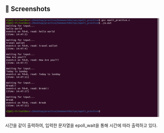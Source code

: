 ## :camera_flash: Screenshots
<img src="screenshot.png" width="800">

시간을 같이 출력하여, 입력한 문자열을 epoll_wait을 통해 시간에 따라 출력하고 있다.  
